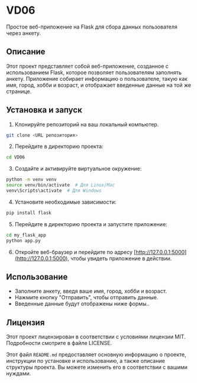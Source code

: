 # VD06

Простое веб-приложение на Flask для сбора данных пользователя через анкету.

## Описание

Этот проект представляет собой веб-приложение, созданное с использованием Flask, которое позволяет пользователям заполнять анкету. Приложение собирает информацию о пользователе, такую как имя, город, хобби и возраст, и отображает введенные данные на той же странице.

## Установка и запуск

1. Клонируйте репозиторий на ваш локальный компьютер.

```bash
git clone <URL репозитория>
```

2. Перейдите в директорию проекта:

```bash
cd VD06
```

3. Создайте и активируйте виртуальное окружение:

```bash
python -m venv venv
source venv/bin/activate  # Для Linux/Mac
venv\Scripts\activate  # Для Windows
```

4. Установите необходимые зависимости:

```bash
pip install flask
```

5. Перейдите в директорию проекта и запустите приложение:

```bash
cd my_flask_app
python app.py
```

6. Откройте веб-браузер и перейдите по адресу [http://127.0.0.1:5000](http://127.0.0.1:5000), чтобы увидеть приложение в действии.

## Использование

- Заполните анкету, введя ваше имя, город, хобби и возраст.
- Нажмите кнопку "Отправить", чтобы отправить данные.
- Введенные данные будут отображены ниже формы..

## Лицензия
Этот проект лицензирован в соответствии с условиями лицензии MIT. Подробности смотрите в файле LICENSE.


Этот файл `README.md` предоставляет основную информацию о проекте, инструкции по установке и использованию, а также описание структуры проекта. Вы можете изменить его в соответствии с вашими нуждами.